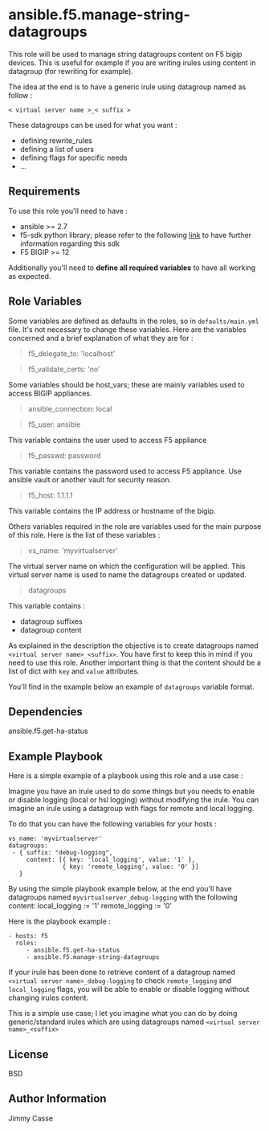 ansible.f5.manage-string-datagroups
=========

This role will be used to manage string datagroups content on F5 bigip devices.
This is useful for example if you are writing irules using content in datagroup (for rewriting for example).

The idea at the end is to have a generic irule using datagroup named as follow : 

    < virtual server name >_< suffix >

These datagroups can be used for what you want : 
- defining rewrite_rules
- defining a list of users
- defining flags for specific needs
- ...

Requirements
------------

To use this role you'll need to have :

- ansible >= 2.7
- f5-sdk python library; please refer to the following [link](https://f5-sdk.readthedocs.io/en/latest/) to have further information regarding this sdk
- F5 BIGIP >= 12

Additionally you'll need to **define all required variables** to have all working as expected.

Role Variables
--------------

Some variables are defined as defaults in the roles, so in `defaults/main.yml` file.
It's not necessary to change these variables.
Here are the variables concerned and a brief explanation of what they are for : 

> f5_delegate_to: 'localhost'

> f5_validate_certs: 'no'

Some variables should be host_vars; these are mainly variables used to access BIGIP appliances.

> ansible_connection: local

> f5_user: ansible

This variable contains the user used to access F5 appliance

> f5_passwd: password

This variable contains the password used to access F5 appliance.
Use ansible vault or another vault for security reason.

> f5_host: 1.1.1.1

This variable contains the IP address or hostname of the bigip.

Others variables required in the role are variables used for the main purpose of this role.
Here is the list of these variables : 

> vs_name: 'myvirtualserver'

The virtual server name on which the configuration will be applied.
This virtual server name is used to name the datagroups created or updated.

> datagroups

This variable contains : 
- datagroup suffixes
- datagroup content

As explained in the description the objective is to create datagroups named `<virtual server name>_<suffix>`.
You have first to keep this in mind if you need to use this role.
Another important thing is that the content should be a list of dict with `key` and `value` attributes.

You'll find in the example below an example of `datagroups` variable format.


Dependencies
------------
ansible.f5.get-ha-status

Example Playbook
----------------

Here is a simple example of a playbook using this role and a use case : 

Imagine you have an irule used to do some things but you needs to enable or disable logging (local or hsl logging) without modifying the irule.
You can imagine an irule using a datagroup with flags for remote and local logging. 

To do that you can have the following variables for your hosts : 

    vs_name: 'myvirtualserver'
    datagroups:
     - { suffix: "debug-logging", 
         content: [{ key: 'local_logging', value: '1' }, 
                   { key: 'remote_logging', value: '0' }] 
       }
By using the simple playbook example below, at the end you'll have datagroups named `myvirtualserver_debug-logging` with the following content:
    local_logging := '1'
    remote_logging := '0'

Here is the playbook example : 

    - hosts: f5
      roles:
         - ansible.f5.get-ha-status 
         - ansible.f5.manage-string-datagroups

If your irule has been done to retrieve content of a datagroup named `<virtual server name>_debug-logging` to check `remote_logging` and `local_logging` flags, you will be able to enable or disable logging without changing irules content.

This is a simple use case; I let you imagine what you can do by doing generic/standard irules which are using datagroups named `<virtual server name>_<suffix>`

License
-------

BSD

Author Information
------------------

Jimmy Casse
